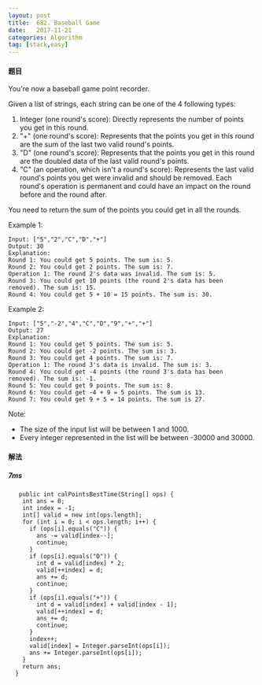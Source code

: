 ```yaml
---
layout: post
title:  682. Baseball Game
date:   2017-11-21
categories: Algorithm
tag: [stack,easy]
---
```

 


#### 题目 ####
You're now a baseball game point recorder.

Given a list of strings, each string can be one of the 4 following types:

1. Integer (one round's score): Directly represents the number of points you get in this round.
2. "+" (one round's score): Represents that the points you get in this round are the sum of the last two valid round's points.
3. "D" (one round's score): Represents that the points you get in this round are the doubled data of the last valid round's points.
4. "C" (an operation, which isn't a round's score): Represents the last valid round's points you get were invalid and should be removed.
Each round's operation is permanent and could have an impact on the round before and the round after.

You need to return the sum of the points you could get in all the rounds.

Example 1:

	Input: ["5","2","C","D","+"]
	Output: 30
	Explanation: 
	Round 1: You could get 5 points. The sum is: 5.
	Round 2: You could get 2 points. The sum is: 7.
	Operation 1: The round 2's data was invalid. The sum is: 5.  
	Round 3: You could get 10 points (the round 2's data has been removed). The sum is: 15.
	Round 4: You could get 5 + 10 = 15 points. The sum is: 30.

Example 2:

	Input: ["5","-2","4","C","D","9","+","+"]
	Output: 27
	Explanation: 
	Round 1: You could get 5 points. The sum is: 5.
	Round 2: You could get -2 points. The sum is: 3.
	Round 3: You could get 4 points. The sum is: 7.
	Operation 1: The round 3's data is invalid. The sum is: 3.  
	Round 4: You could get -4 points (the round 3's data has been removed). The sum is: -1.
	Round 5: You could get 9 points. The sum is: 8.
	Round 6: You could get -4 + 9 = 5 points. The sum is 13.
	Round 7: You could get 9 + 5 = 14 points. The sum is 27.

Note:

- The size of the input list will be between 1 and 1000.
- Every integer represented in the list will be between -30000 and 30000.
 
#### 解法 ####

##### 7ms #####

```
   public int calPointsBestTime(String[] ops) {
    int ans = 0;
    int index = -1;
    int[] valid = new int[ops.length];
    for (int i = 0; i < ops.length; i++) {
      if (ops[i].equals("C")) {
        ans -= valid[index--];
        continue;
      }
      if (ops[i].equals("D")) {
        int d = valid[index] * 2;
        valid[++index] = d;
        ans += d;
        continue;
      }
      if (ops[i].equals("+")) {
        int d = valid[index] + valid[index - 1];
        valid[++index] = d;
        ans += d;
        continue;
      }
      index++;
      valid[index] = Integer.parseInt(ops[i]);
      ans += Integer.parseInt(ops[i]);
    }
    return ans;
  }

```

